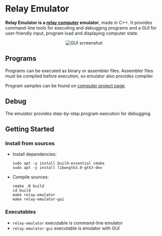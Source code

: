 # Relay Emulator
**Relay Emulator is a [relay computer](https://github.com/Dovgalyuk/Relay)
emulator**, made in C++. It provides command-line tools for executing and
debugging programs and a GUI for user-friendly input, program load and
displaying computer state.

<p align="center">
    <img
     style="border-radius: 0.25rem"
     src="https://user-images.githubusercontent.com/89527465/186873693-bb32df63-af32-450e-9511-22e1bd08fe15.png"
     alt="GUI screenshot">
</p>

## Programs
Programs can be executed as binary or assembler files. Assembler files
must be compiled before execution, so emulator also provides compiler.

Program samples can be found on
[computer project page](https://dovgalyuk.github.io/Relay/programs.html).

## Debug
The emulator provides step-by-step program execution for debugging.

## Getting Started
### Install from sources
- Install dependencies:
    ```
    sudo apt -y install build-essential cmake
    sudo apt -y install libwxgtk3.0-gtk3-dev
    ```
- Compile sources:
    ```
    cmake -B build
    cd build
    make relay-emulator
    make relay-emulator-gui
    ```
### Executables
- `relay-emulator` executable is command-line emulator
- `relay-emulator-gui` executable is emulator with GUI
